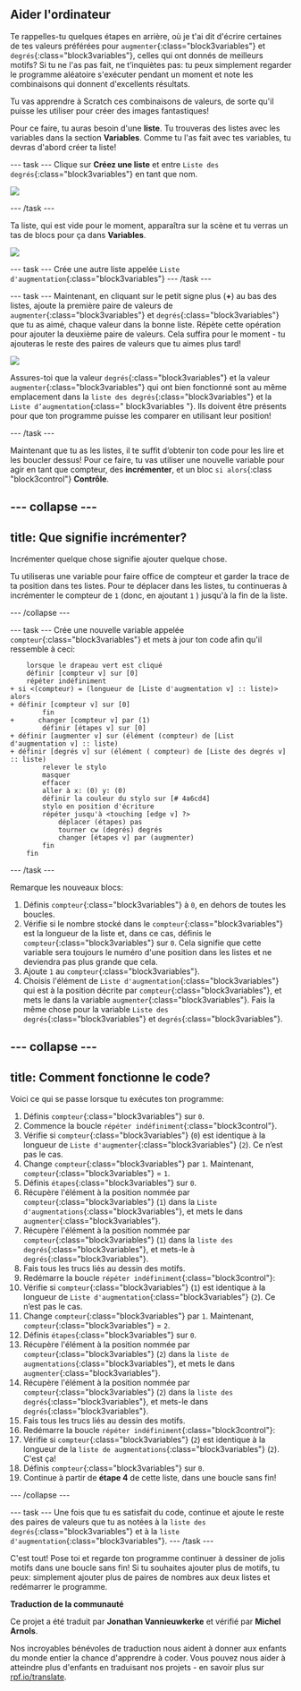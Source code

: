 ## Aider l'ordinateur

Te rappelles-tu quelques étapes en arrière, où je t'ai dit d'écrire certaines de tes valeurs préférées pour `augmenter`{:class="block3variables"} et `degrés`{:class="block3variables"}, celles qui ont donnés de meilleurs motifs? Si tu ne l'as pas fait, ne t’inquiètes pas: tu peux simplement regarder le programme aléatoire s'exécuter pendant un moment et note les combinaisons qui donnent d'excellents résultats.

Tu vas apprendre à Scratch ces combinaisons de valeurs, de sorte qu'il puisse les utiliser pour créer des images fantastiques!

Pour ce faire, tu auras besoin d'une **liste**. Tu trouveras des listes avec les variables dans la section **Variables**. Comme tu l'as fait avec tes variables, tu devras d'abord créer ta liste!

--- task --- Clique sur **Créez une liste** et entre `Liste des degrés`{:class="block3variables"} en tant que nom.

![](images/makeAList.png)

--- /task ---

Ta liste, qui est vide pour le moment, apparaîtra sur la scène et tu verras un tas de blocs pour ça dans **Variables**.

![](images/listBlocks.png)

--- task --- Crée une autre liste appelée `Liste d'augmentation`{:class="block3variables"} --- /task ---

--- task --- Maintenant, en cliquant sur le petit signe plus (**+**) au bas des listes, ajoute la première paire de valeurs de `augmenter`{:class="block3variables"} et `degrés`{:class="block3variables"} que tu as aimé, chaque valeur dans la bonne liste. Répète cette opération pour ajouter la deuxième paire de valeurs. Cela suffira pour le moment - tu ajouteras le reste des paires de valeurs que tu aimes plus tard!

![](images/helping2.png)

Assures-toi que la valeur `degrés`{:class="block3variables"} et la valeur `augmenter`{:class="block3variables"} qui ont bien fonctionné sont au même emplacement dans la `liste des degrés`{:class="block3variables"} et la `Liste d’augmentation`{:class=" block3variables "}. Ils doivent être présents pour que ton programme puisse les comparer en utilisant leur position!

--- /task ---

Maintenant que tu as les listes, il te suffit d’obtenir ton code pour les lire et les boucler dessus! Pour ce faire, tu vas utiliser une nouvelle variable pour agir en tant que compteur, des **incrémenter**, et un bloc `si alors`{:class "block3control"} **Contrôle**.

--- collapse ---
---
title: Que signifie incrémenter?
---

Incrémenter quelque chose signifie ajouter quelque chose.

Tu utiliseras une variable pour faire office de compteur et garder la trace de ta position dans tes listes. Pour te déplacer dans les listes, tu continueras à incrémenter le compteur de `1` (donc, en ajoutant `1` ) jusqu'à la fin de la liste.

--- /collapse ---

--- task --- Crée une nouvelle variable appelée `compteur`{:class="block3variables"} et mets à jour ton code afin qu'il ressemble à ceci:

```blocks3
    lorsque le drapeau vert est cliqué 
    définir [compteur v] sur [0]
    répéter indéfiniment 
+ si <(compteur) = (longueur de [Liste d'augmentation v] :: liste)> alors
+ définir [compteur v] sur [0]
        fin
+      changer [compteur v] par (1)
        définir [étapes v] sur [0]
+ définir [augmenter v] sur (élément (compteur) de [List d'augmentation v] :: liste)
+ définir [degrés v] sur (élément ( compteur) de [Liste des degrés v] :: liste)
        relever le stylo 
        masquer
        effacer
        aller à x: (0) y: (0)
        définir la couleur du stylo sur [# 4a6cd4]
        stylo en position d'écriture
        répéter jusqu'à <touching [edge v] ?> 
            déplacer (étapes) pas
            tourner cw (degrés) degrés
            changer [étapes v] par (augmenter)
        fin
    fin
```

--- /task ---

Remarque les nouveaux blocs:

1. Définis `compteur`{:class="block3variables"} à `0`, en dehors de toutes les boucles.
2. Vérifie si le nombre stocké dans le `compteur`{:class="block3variables"} est la longueur de la liste et, dans ce cas, définis le `compteur`{:class="block3variables"} sur `0`. Cela signifie que cette variable sera toujours le numéro d'une position dans les listes et ne deviendra pas plus grande que cela.
3. Ajoute `1` au `compteur`{:class="block3variables"}.
4. Choisis l'élément de `Liste d'augmentation`{:class="block3variables"} qui est à la position décrite par `compteur`{:class="block3variables"}, et mets le dans la variable `augmenter`{:class="block3variables"}. Fais la même chose pour la variable `Liste des degrés`{:class="block3variables"} et `degrés`{:class="block3variables"}.

--- collapse ---
---
title: Comment fonctionne le code?
---

Voici ce qui se passe lorsque tu exécutes ton programme:

1. Définis `compteur`{:class="block3variables"} sur `0`.
2. Commence la boucle `répéter indéfiniment`{:class="block3control"}.
3. Vérifie si `compteur`{:class="block3variables"} (`0`) est identique à la longueur de `Liste d'augmenter`{:class="block3variables"} (`2`). Ce n’est pas le cas.
4. Change `compteur`{:class="block3variables"} par `1`. Maintenant, `compteur`{:class="block3variables"} = `1`.
5. Définis `étapes`{:class="block3variables"} sur `0`.
6. Récupère l'élément à la position nommée par `compteur`{:class="block3variables"} (`1`) dans la `Liste d'augmentations`{:class="block3variables"}, et mets le dans `augmenter`{:class="block3variables"}.
7. Récupère l'élément à la position nommée par `compteur`{:class="block3variables"} (`1`) dans la `liste des degrés`{:class="block3variables"}, et mets-le à `degrés`{:class="block3variables"}.
8. Fais tous les trucs liés au dessin des motifs.
9. Redémarre la boucle `répéter indéfiniment`{:class="block3control"}:
10. Vérifie si `compteur`{:class="block3variables"} (`1`) est identique à la longueur de `Liste d'augmentation`{:class="block3variables"} (`2`). Ce n’est pas le cas.
11. Change `compteur`{:class="block3variables"} par `1`. Maintenant, `compteur`{:class="block3variables"} = `2`.
12. Définis `étapes`{:class="block3variables"} sur `0`.
13. Récupère l'élément à la position nommée par `compteur`{:class="block3variables"} (`2`) dans la `liste de augmentations`{:class="block3variables"}, et mets le dans `augmenter`{:class="block3variables"}.
14. Récupère l'élément à la position nommée par `compteur`{:class="block3variables"} (`2`) dans la `liste des degrés`{:class="block3variables"}, et mets-le dans `degrés`{:class="block3variables"}.
15. Fais tous les trucs liés au dessin des motifs.
16. Redémarre la boucle `répéter indéfiniment`{:class="block3control"}:
17. Vérifie si `compteur`{:class="block3variables"} (`2`) est identique à la longueur de la `liste de augmentations`{:class="block3variables"} (`2`). C'est ça!
18. Définis `compteur`{:class="block3variables"} sur `0`.
19. Continue à partir de **étape 4** de cette liste, dans une boucle sans fin!

--- /collapse ---

--- task --- Une fois que tu es satisfait du code, continue et ajoute le reste des paires de valeurs que tu as notées à la `liste des degrés`{:class="block3variables"} et à la `liste d'augmentation`{:class="block3variables"}. --- /task ---

C'est tout! Pose toi et regarde ton programme continuer à dessiner de jolis motifs dans une boucle sans fin! Si tu souhaites ajouter plus de motifs, tu peux: simplement ajouter plus de paires de nombres aux deux listes et redémarrer le programme.


**Traduction de la communauté**

Ce projet a été traduit par **Jonathan Vannieuwkerke** et vérifié par **Michel Arnols**.

Nos incroyables bénévoles de traduction nous aident à donner aux enfants du monde entier la chance d'apprendre à coder. Vous pouvez nous aider à atteindre plus d'enfants en traduisant nos projets - en savoir plus sur [rpf.io/translate](https://rpf.io/translate).
